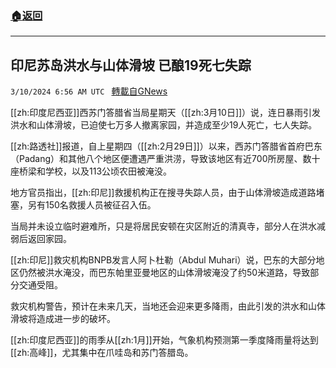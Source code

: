 ###  [:house:返回](README.md)
---


## 印尼苏岛洪水与山体滑坡 已酿19死七失踪
`3/10/2024 6:56 AM UTC ` [轉載自GNews](https://gnews.org/articles/2381221)

[[zh:印度尼西亚]]西苏门答腊省当局星期天（[[zh:3月10日]]）说，连日暴雨引发洪水和山体滑坡，已迫使七万多人撤离家园，并造成至少19人死亡，七人失踪。

[[zh:路透社]]报道，自上星期四（[[zh:2月29日]]）以来，西苏门答腊省首府巴东（Padang）和其他八个地区便遭遇严重洪涝，导致该地区有近700所房屋、数十座桥梁和学校，以及113公顷农田被淹没。

地方官员指出，[[zh:印尼]]救援机构正在搜寻失踪人员，由于山体滑坡造成道路堵塞，另有150名救援人员被征召入伍。

当局并未设立临时避难所，只是将居民安顿在灾区附近的清真寺，部分人在洪水减弱后返回家园。

[[zh:印尼]]救灾机构BNPB发言人阿卜杜勒（Abdul Muhari）说，巴东的大部分地区仍然被洪水淹没，而巴东帕里亚曼地区的山体滑坡淹没了约50米道路，导致部分交通受阻。

救灾机构警告，预计在未来几天，当地还会迎来更多降雨，由此引发的洪水和山体滑坡将造成进一步的破坏。

[[zh:印度尼西亚]]的雨季从[[zh:1月]]开始，气象机构预测第一季度降雨量将达到[[zh:高峰]]，尤其集中在爪哇岛和苏门答腊岛。
